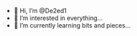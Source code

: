 - 👋 Hi, I’m @De2ed1
- 👀 I’m interested in everything...
- 🌱 I’m currently learning bits and pieces...


<!---
De2ed1/De2ed1 is a ✨ special ✨ repository because its `README.md` (this file) appears on your GitHub profile.
You can click the Preview link to take a look at your changes.
--->
